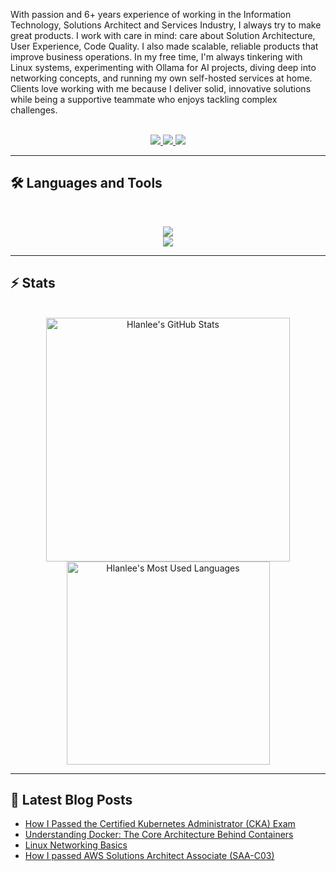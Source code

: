 With passion and 6+ years experience of working in the Information Technology, Solutions Architect and Services Industry, I always try to make great products. I work with care in mind: care about Solution Architecture, User Experience, Code Quality. I also made scalable, reliable products that improve business operations. In my free time, I'm always tinkering with Linux systems, experimenting with Ollama for AI projects, diving deep into networking concepts, and running my own self-hosted services at home. Clients love working with me because I deliver solid, innovative solutions while being a supportive teammate who enjoys tackling complex challenges.

<br>

<div align="center">
  <a href="mailto:lehoanglan97k31@gmail.com">
    <img src="https://img.shields.io/badge/Gmail-333333?style=for-the-badge&logo=gmail&logoColor=red" />
  </a>
  <a href="https://linkedin.com/in/hlanlee" target="_blank">
    <img src="https://img.shields.io/badge/LinkedIn-0077B5?style=for-the-badge&logo=linkedin&logoColor=white" target="_blank" />
  </a>
  <a href="https://medium.com/@hlan.lee" target="_blank">
    <img src="https://img.shields.io/badge/Medium-000000?style=for-the-badge&logo=medium&logoColor=white" target="_blank" />
  </a>
</div>

<hr>

## 🛠️ Languages and Tools

<br>

<p align="center">
  <img src="https://skillicons.dev/icons?i=k8s,aws,azure,docker,linux,debian,ansible,terraform" />
  <br>
  <img src="https://skillicons.dev/icons?i=ruby,go,ts,nodejs,nextjs,mongodb,postgres" />
</p>

<hr>

## ⚡️ Stats

<br>

<div align=center>
  <img width=390 src="https://github-readme-stats.vercel.app/api?username=hlanlee&theme=transparent&count_private=true&show_icons=true&rank_icon=github&locale=en" alt="Hlanlee's GitHub Stats" />
  <img width=325 src="https://github-readme-stats.vercel.app/api/top-langs?username=hlanlee&theme=transparent&layout=donut&hide=css&langs_count=8&border_radius=10&show_icons=true&locale=en" alt="Hlanlee's Most Used Languages" />
</div>

<hr>

## 📕 Latest Blog Posts
<!-- BLOG-POST-LIST:START -->
- [How I Passed the Certified Kubernetes Administrator (CKA) Exam](https://blog.hlanlee.tech/posts/review-ki-thi-cka-2024/)
- [Understanding Docker: The Core Architecture Behind Containers](https://blog.hlanlee.tech/posts/understanding-docker-the-core-architecture-behind-containers/)
- [Linux Networking Basics](https://blog.hlanlee.tech/posts/linux-networking-basics/)
- [How I passed AWS Solutions Architect Associate (SAA-C03)](https://blog.hlanlee.tech/posts/review-ki-thi-aws-certified-solutions-architect-associate-certification-saa-c03)
<!-- BLOG-POST-LIST:END -->
